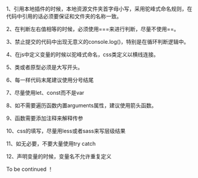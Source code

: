 1、引用本地插件的时候，本地资源文件夹首字母小写，采用驼峰式命名规则，在代码中引用的话必须要保证和文件夹的名称一致。

2、在判断左右值相等的时候，必须使用===来进行判断，尽量不使用==。

3、禁止提交的代码中出现无意义的console.log()，特别是在循环判断逻辑中。

4、在js中定义变量的时候以驼峰式命名，css类定义以横线连接。

5、类或者原型必须是大写开头。

6、每一样代码末尾建议使用分号结尾

7、尽量使用let、const而不是var

8、如不需要遍历函数内置arguments属性，建议使用箭头函数。

9、函数需要添加注释来解释传参

10、css的填写，尽量用less或者sass来写层级结果

11、如无必要，不要大量使用try catch

12、声明变量的时候，变量名不允许重复定义

To be continued ！